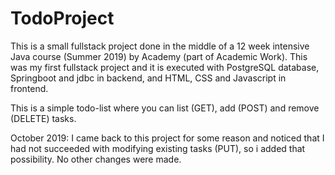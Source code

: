 # TodoProject
This is a small fullstack project done in the middle of a 12 week intensive Java course (Summer 2019) by Academy (part of Academic Work).
This was my first fullstack project and it is executed with PostgreSQL database, Springboot and jdbc in backend, 
and HTML, CSS and Javascript in frontend.

This is a simple todo-list where you can list (GET), add (POST) and remove (DELETE) tasks.

October 2019: I came back to this project for some reason and noticed that I had not succeeded with modifying existing tasks (PUT), so i added that possibility. No other changes were made.

